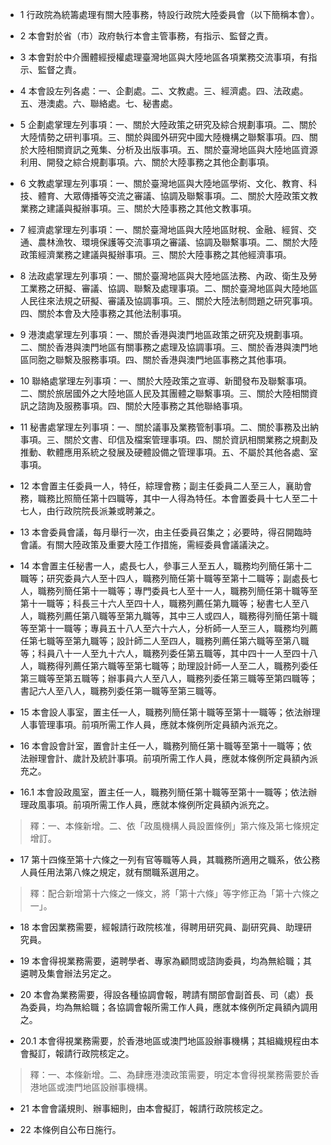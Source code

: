 * 1 行政院為統籌處理有關大陸事務，特設行政院大陸委員會（以下簡稱本會）。

* 2 本會對於省（市）政府執行本會主管事務，有指示、監督之責。

* 3 本會對於中介團體經授權處理臺灣地區與大陸地區各項業務交流事項，有指示、監督之責。

* 4 本會設左列各處：一、企劃處。二、文教處。三、經濟處。四、法政處。五、港澳處。六、聯絡處。七、秘書處。

* 5 企劃處掌理左列事項：一、關於大陸政策之研究及綜合規劃事項。二、關於大陸情勢之研判事項。三、關於與國外研究中國大陸機構之聯繫事項。四、關於大陸相關資訊之蒐集、分析及出版事項。五、關於臺灣地區與大陸地區資源利用、開發之綜合規劃事項。六、關於大陸事務之其他企劃事項。

* 6 文教處掌理左列事項：一、關於臺灣地區與大陸地區學術、文化、教育、科技、體育、大眾傳播等交流之審議、協調及聯繫事項。二、關於大陸政策文教業務之建議與擬辦事項。三、關於大陸事務之其他文教事項。

* 7 經濟處掌理左列事項：一、關於臺灣地區與大陸地區財稅、金融、經貿、交通、農林漁牧、環境保護等交流事項之審議、協調及聯繫事項。二、關於大陸政策經濟業務之建議與擬辦事項。三、關於大陸事務之其他經濟事項。

* 8 法政處掌理左列事項：一、關於臺灣地區與大陸地區法務、內政、衛生及勞工業務之研擬、審議、協調、聯繫及處理事項。二、關於臺灣地區與大陸地區人民往來法規之研擬、審議及協調事項。三、關於大陸法制問題之研究事項。四、關於本會及大陸事務之其他法制事項。

* 9 港澳處掌理左列事項：一、關於香港與澳門地區政策之研究及規劃事項。二、關於香港與澳門地區有關事務之處理及協調事項。三、關於香港與澳門地區同胞之聯繫及服務事項。四、關於香港與澳門地區事務之其他事項。

* 10 聯絡處掌理左列事項：一、關於大陸政策之宣導、新聞發布及聯繫事項。二、關於旅居國外之大陸地區人民及其團體之聯繫事項。三、關於大陸相關資訊之諮詢及服務事項。四、關於大陸事務之其他聯絡事項。

* 11 秘書處掌理左列事項：一、關於議事及業務管制事項。二、關於事務及出納事項。三、關於文書、印信及檔案管理事項。四、關於資訊相關業務之規劃及推動、軟體應用系統之發展及硬體設備之管理事項。五、不屬於其他各處、室事項。

* 12 本會置主任委員一人，特任，綜理會務；副主任委員二人至三人，襄助會務，職務比照簡任第十四職等，其中一人得為特任。本會置委員十七人至二十七人，由行政院院長派兼或聘兼之。

* 13 本會委員會議，每月舉行一次，由主任委員召集之；必要時，得召開臨時會議。有關大陸政策及重要大陸工作措施，需經委員會議議決之。

* 14 本會置主任秘書一人，處長七人，參事三人至五人，職務均列簡任第十二職等；研究委員六人至十四人，職務列簡任第十職等至第十二職等；副處長七人，職務列簡任第十一職等；專門委員七人至十一人，職務列簡任第十職等至第十一職等；科長三十六人至四十人，職務列薦任第九職等；秘書七人至八人，職務列薦任第八職等至第九職等，其中三人或四人，職務得列簡任第十職等至第十一職等；專員五十八人至六十六人，分析師一人至三人，職務均列薦任第七職等至第九職等；設計師二人至四人，職務列薦任第六職等至第八職等；科員八十一人至九十六人，職務列委任第五職等，其中四十一人至四十八人，職務得列薦任第六職等至第七職等；助理設計師一人至二人，職務列委任第三職等至第五職等；辦事員六人至八人，職務列委任第三職等至第四職等；書記六人至八人，職務列委任第一職等至第三職等。

* 15 本會設人事室，置主任一人，職務列簡任第十職等至第十一職等；依法辦理人事管理事項。前項所需工作人員，應就本條例所定員額內派充之。

* 16 本會設會計室，置會計主任一人，職務列簡任第十職等至第十一職等；依法辦理會計、歲計及統計事項。前項所需工作人員，應就本條例所定員額內派充之。

* 16.1 本會設政風室，置主任一人，職務列簡任第十職等至第十一職等；依法辦理政風事項。前項所需工作人員，應就本條例所定員額內派充之。

> 釋：一、本條新增。二、依「政風機構人員設置條例」第六條及第七條規定增訂。

* 17 第十四條至第十六條之一列有官等職等人員，其職務所適用之職系，依公務人員任用法第八條之規定，就有關職系選用之。

> 釋：配合新增第十六條之一條文，將「第十六條」等字修正為「第十六條之一」。

* 18 本會因業務需要，經報請行政院核准，得聘用研究員、副研究員、助理研究員。

* 19 本會得視業務需要，遴聘學者、專家為顧問或諮詢委員，均為無給職；其遴聘及集會辦法另定之。

* 20 本會為業務需要，得設各種協調會報，聘請有關部會副首長、司（處）長為委員，均為無給職；各協調會報所需工作人員，應就本條例所定員額內調用之。

* 20.1 本會得視業務需要，於香港地區或澳門地區設辦事機構；其組織規程由本會擬訂，報請行政院核定之。

> 釋：一、本條新增。二、為肆應港澳政策需要，明定本會得視業務需要於香港地區或澳門地區設辦事機構。

* 21 本會會議規則、辦事細則，由本會擬訂，報請行政院核定之。

* 22 本條例自公布日施行。

